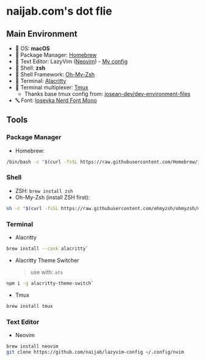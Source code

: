# naijab.com's dot flie

## Main Environment

- 🍎 OS: **macOS**
- 🍺 Package Manager: [Homebrew](https://brew.sh/)
- 📝 Text Editor: LazyVim ([Neovim](https://neovim.io/)) - [My config](https://github.com/naijab/lazyvim-config)
- 🚥 Shell: **zsh**
- 🚥 Shell Framework: [Oh-My-Zsh](https://ohmyz.sh/)
- 🚏 Terminal: [Alacritty](https://github.com/alacritty/alacritty)
- 🚏 Terminal multiplexer: [Tmux](https://github.com/tmux/tmux)
    - Thanks base tmux config from: [josean-dev/dev-environment-files](https://github.com/josean-dev/dev-environment-files)
- 🔤 Font: [Iosevka Nerd Font Mono](https://github.com/ryanoasis/nerd-fonts/tree/master/patched-fonts/Iosevka)

## Tools

### Package Manager
- Homebrew:
```bash
/bin/bash -c "$(curl -fsSL https://raw.githubusercontent.com/Homebrew/install/HEAD/install.sh)"
```

### Shell
- ZSH: `brew install zsh`
- Oh-My-Zsh (install ZSH first):
```bash
sh -c "$(curl -fsSL https://raw.githubusercontent.com/ohmyzsh/ohmyzsh/master/tools/install.sh)"
```

### Terminal
- Alacritty
```bash
brew install --cask alacritty`
```

- Alacritty Theme Switcher
    > use with: `ats`
```bash
npm i -g alacritty-theme-switch`
```

- Tmux
```bash
brew install tmux
```

### Text Editor
- Neovim
```bash
brew install neovim 
git clone https://github.com/naijab/lazyvim-config ~/.config/nvim
```
